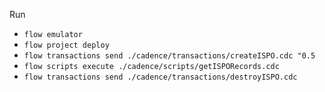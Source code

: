 Run

- `flow emulator`
- `flow project deploy`
- `flow transactions send ./cadence/transactions/createISPO.cdc "0.5`
- `flow scripts execute ./cadence/scripts/getISPORecords.cdc`
- `flow transactions send ./cadence/transactions/destroyISPO.cdc`
